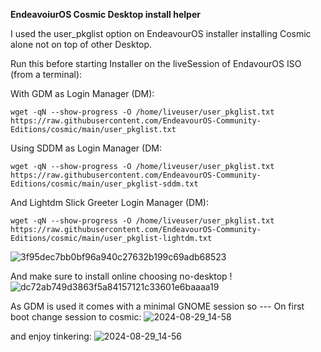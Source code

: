 **EndeavoiurOS Cosmic Desktop install helper**

I used the user_pkglist option on EndeavourOS installer installing Cosmic alone not on top of other Desktop.

Run this before starting Installer on the liveSession of EndavourOS ISO (from a terminal):


With GDM as Login Manager (DM):

```
wget -qN --show-progress -O /home/liveuser/user_pkglist.txt https://raw.githubusercontent.com/EndeavourOS-Community-Editions/cosmic/main/user_pkglist.txt
```

Using SDDM as Login Manager (DM:

```
wget -qN --show-progress -O /home/liveuser/user_pkglist.txt https://raw.githubusercontent.com/EndeavourOS-Community-Editions/cosmic/main/user_pkglist-sddm.txt
```

And Lightdm Slick Greeter Login Manager (DM):

```
wget -qN --show-progress -O /home/liveuser/user_pkglist.txt https://raw.githubusercontent.com/EndeavourOS-Community-Editions/cosmic/main/user_pkglist-lightdm.txt
```

![3f95dec7bb0bf96a940c27632b199c69adb68523](https://github.com/user-attachments/assets/4d927a9a-01d1-4964-8d46-192563e2412a)


And make sure to install online choosing no-desktop ! 
![dc72ab749d3863f5a84157121c33601e6baaaa19](https://github.com/user-attachments/assets/7a0ba1de-dfde-4309-ad27-33a6977fe806)

As GDM is used it comes with a minimal GNOME session so --- 
On first boot change session to cosmic:
![2024-08-29_14-58](https://github.com/user-attachments/assets/5535cc8a-ed34-43c4-8292-45f63d44aca5)

and enjoy tinkering:
![2024-08-29_14-56](https://github.com/user-attachments/assets/84773cc4-f945-4069-b4c8-454098a9dace)
